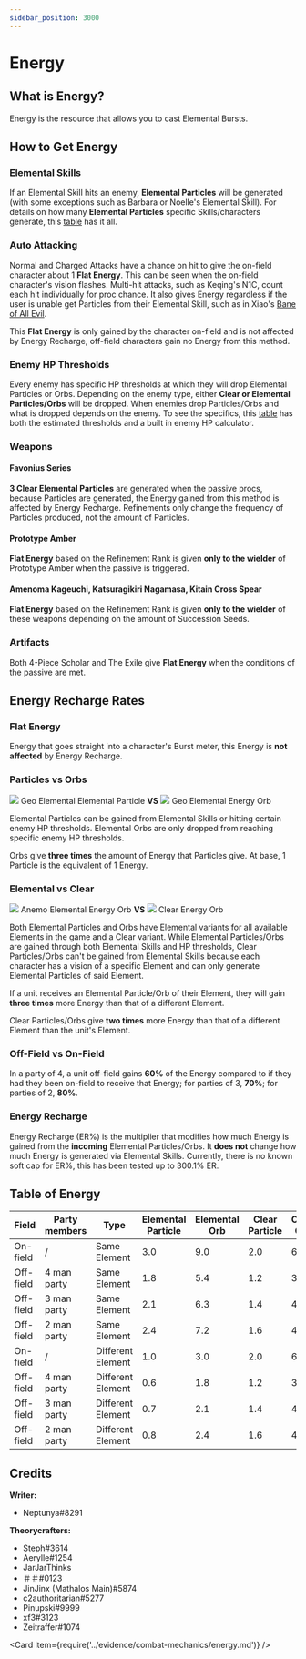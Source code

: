 ```yaml
---
sidebar_position: 3000
---
```


# Energy

## What is Energy?

Energy is the resource that allows you to cast Elemental Bursts.

## How to Get Energy

### Elemental Skills

If an Elemental Skill hits an enemy, **Elemental Particles** will be generated \(with some exceptions such as Barbara or Noelle's Elemental Skill\). For details on how many **Elemental Particles** specific Skills/characters generate, this [table](https://docs.google.com/spreadsheets/d/1G05DxDSjtBzj4PZtVjGRA4ATq76HPZa6e4kHVWS6mrA/edit?usp=sharing) has it all.

### Auto Attacking

Normal and Charged Attacks have a chance on hit to give the on-field character about 1 **Flat Energy**. This can be seen when the on-field character's vision flashes. Multi-hit attacks, such as Keqing's N1C, count each hit individually for proc chance. It also gives Energy regardless if the user is unable get Particles from their Elemental Skill, such as in Xiao's [Bane of All Evil](../characters/anemo/xiao.md#attacks).

This **Flat Energy** is only gained by the character on-field and is not affected by Energy Recharge, off-field characters gain no Energy from this method.

### Enemy HP Thresholds

Every enemy has specific HP thresholds at which they will drop Elemental Particles or Orbs. Depending on the enemy type, either **Clear or Elemental Particles/Orbs** will be dropped. When enemies drop Particles/Orbs and what is dropped depends on the enemy. To see the specifics, this [table](https://docs.google.com/spreadsheets/d/1_z2tKyqWCybPGHGFBhibtfSeHm3by6aCME_OakNz7-8/edit?usp=sharing) has both the estimated thresholds and a built in enemy HP calculator.

### Weapons

#### Favonius Series

**3 Clear Elemental Particles** are generated when the passive procs, because Particles are generated, the Energy gained from this method is affected by Energy Recharge. Refinements only change the frequency of Particles produced, not the amount of Particles.

#### Prototype Amber

**Flat Energy** based on the Refinement Rank is given **only to the wielder** of Prototype Amber when the passive is triggered.

#### Amenoma Kageuchi, Katsuragikiri Nagamasa, Kitain Cross Spear

**Flat Energy** based on the Refinement Rank is given **only to the wielder** of these weapons depending on the amount of Succession Seeds.

### Artifacts

Both 4-Piece Scholar and The Exile give **Flat Energy** when the conditions of the passive are met.

## Energy Recharge Rates

### Flat Energy

Energy that goes straight into a character's Burst meter, this Energy is **not affected** by Energy Recharge.

### Particles vs Orbs

![](/img/energy/geoparticle.png) Geo Elemental Elemental Particle **VS** ![](/img/energy/geoorb.png) Geo Elemental Energy Orb

Elemental Particles can be gained from Elemental Skills or hitting certain enemy HP thresholds. Elemental Orbs are only dropped from reaching specific enemy HP thresholds.

Orbs give **three times** the amount of Energy that Particles give. At base, 1 Particle is the equivalent of 1 Energy.

### Elemental vs Clear

![](/img/energy/anemoorb.png) Anemo Elemental Energy Orb **VS** ![](/img/energy/clearorb.png) Clear Energy Orb

Both Elemental Particles and Orbs have Elemental variants for all available Elements in the game and a Clear variant. While Elemental Particles/Orbs are gained through both Elemental Skills and HP thresholds, Clear Particles/Orbs can't be gained from Elemental Skills because each character has a vision of a specific Element and can only generate Elemental Particles of said Element.

If a unit receives an Elemental Particle/Orb of their Element, they will gain **three times** more Energy than that of a different Element.

Clear Particles/Orbs give **two times** more Energy than that of a different Element than the unit's Element.

### Off-Field vs On-Field

In a party of 4, a unit off-field gains **60%** of the Energy compared to if they had they been on-field to receive that Energy; for parties of 3, **70%**; for parties of 2, **80%**.

### Energy Recharge

Energy Recharge \(ER%\) is the multiplier that modifies how much Energy is gained from the **incoming** Elemental Particles/Orbs. It **does not** change how much Energy is generated via Elemental Skills. Currently, there is no known soft cap for ER%, this has been tested up to 300.1% ER.

## Table of Energy

| Field     | Party members | Type              | Elemental Particle | Elemental Orb | Clear Particle | Clear Orb |
| --------- | ------------- | ----------------- | ------------------ | ------------- | -------------- | --------- |
| On-field  | /             | Same Element      | 3.0                | 9.0           | 2.0            | 6.0       |
| Off-field | 4 man party   | Same Element      | 1.8                | 5.4           | 1.2            | 3.6       |
| Off-field | 3 man party   | Same Element      | 2.1                | 6.3           | 1.4            | 4.2       |
| Off-field | 2 man party   | Same Element      | 2.4                | 7.2           | 1.6            | 4.8       |
| On-field  | /             | Different Element | 1.0                | 3.0           | 2.0            | 6.0       |
| Off-field | 4 man party   | Different Element | 0.6                | 1.8           | 1.2            | 3.6       |
| Off-field | 3 man party   | Different Element | 0.7                | 2.1           | 1.4            | 4.2       |
| Off-field | 2 man party   | Different Element | 0.8                | 2.4           | 1.6            | 4.8       |

## Credits

**Writer:**

* Neptunya\#8291

**Theorycrafters:**

* Steph\#3614
* Aerylle\#1254
* JarJarThinks
* ＃＃\#0123
* JinJinx \(Mathalos Main\)\#5874
* c2authoritarian\#5277
* Pinupski\#9999
* xf3\#3123
* Zeitraffer\#1074

<Card item={require('../evidence/combat-mechanics/energy.md')} />
